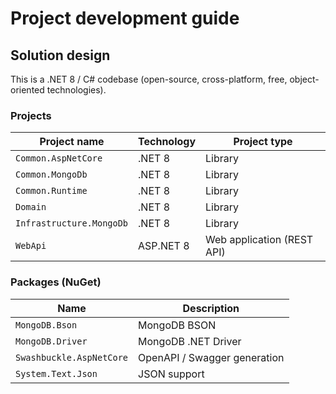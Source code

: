 # Project development guide

## Solution design

This is a .NET 8 / C# codebase (open-source, cross-platform, free, object-oriented technologies).

### Projects

Project name             | Technology | Project type
------------------------ | ---------- | --------------------------
`Common.AspNetCore`      | .NET 8     | Library
`Common.MongoDb`         | .NET 8     | Library
`Common.Runtime`         | .NET 8     | Library
`Domain`                 | .NET 8     | Library
`Infrastructure.MongoDb` | .NET 8     | Library
`WebApi`                 | ASP.NET 8  | Web application (REST API)

### Packages (NuGet)

Name                     | Description
------------------------ | ----------------------------
`MongoDB.Bson`           | MongoDB BSON
`MongoDB.Driver`         | MongoDB .NET Driver
`Swashbuckle.AspNetCore` | OpenAPI / Swagger generation
`System.Text.Json`       | JSON support

